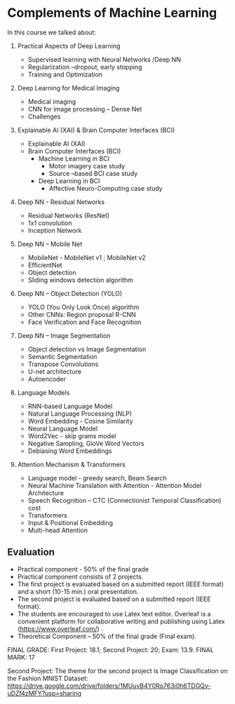 # Complements of Machine Learning  
  
In this course we talked about:  
  
1. Practical Aspects of Deep Learning  
    - Supervised learning with Neural Networks /Deep NN  
    - Regularization –dropout, early stopping  
    - Training and Optimization  

2. Deep Learning for Medical Imaging
    - Medical imaging
    - CNN for image processing – Dense Net
    - Challenges

3. Explainable AI (XAI) & Brain Computer Interfaces (BCI)  
    - Explainable AI (XAI)  
    - Brain Computer Interfaces (BCI)  
      - Machine Learning in BCI  
        - Motor imagery case study  
        - Source –based BCI case study  
      - Deep Learning in BCI  
        - Affective Neuro-Computing case study

4. Deep NN - Residual Networks
    - Residual Networks (ResNet)
    - 1x1 convolution
    - Inception Network

5. Deep NN – Mobile Net
    - MobileNet - MobileNet v1 ; MobileNet v2
    - EfficientNet
    - Object detection
    - Sliding windows detection algorithm

6. Deep NN – Object Detection (YOLO)
    - YOLO (You Only Look Once) algorithm
    - Other CNNs: Region proposal R-CNN
    - Face Verification and Face Recognition

7. Deep NN – Image Segmentation
    - Object detection vs Image Segmentation
    - Semantic Segmentation
    - Transpose Convolutions
    - U-net architecture
    - Autoencoder

8. Language Models
    - RNN-based Language Model
    - Natural Language Processing (NLP)
    - Word Embedding - Cosine Similarity
    - Neural Language Model
    - Word2Vec - skip grams model
    - Negative Sampling, GloVe Word Vectors
    - Debiasing Word Embeddings

9. Attention Mechanism & Transformers
    - Language model - greedy search, Beam Search
    - Neural Machine Translation with Attention - Attention Model Architecture
    - Speech Recognition – CTC (Connectionist Temporal Classification) cost
    - Transformers
    - Input & Positional Embedding
    - Multi-head Attention

## Evaluation 

- Practical component - 50% of the final grade  
- Practical component consists of 2 projects.
- The first project is evaluated based on a submitted report (IEEE format) and a short (10-15 min.) oral presentation.
- The second project is evaluated based on a submitted report (IEEE format).
- The students are encouraged to use Latex text editor. Overleaf is a convenient platform for collaborative writing and publishing using Latex (https://www.overleaf.com/) .
- Theoretical Component – 50% of the final grade (Final exam).


FINAL GRADE: First Project: 18.1; Second Project: 20; Exam: 13.9. FINAL MARK: 17

Second Project: The theme for the second project is Image Classification on the Fashion MNIST Dataset: https://drive.google.com/drive/folders/1MUuvB4Y0Ro763i0h6TDGQy-uDZf4zMFY?usp=sharing 

